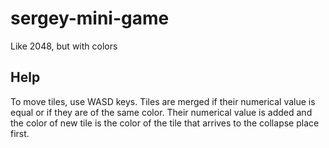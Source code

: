 # sergey-mini-game
Like 2048, but with colors

## Help

To move tiles, use WASD keys. Tiles are merged if their numerical value is equal or if they are of the same color. Their numerical value is added and the color of new tile is the color of the tile that arrives to the collapse place first.
